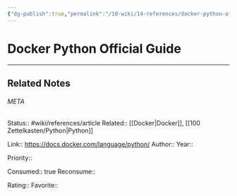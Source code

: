 ```yaml
---
{"dg-publish":true,"permalink":"/10-wiki/14-references/docker-python-official-guide-20230122084512/"}
---
```


# Docker Python Official Guide
---

## Related Notes




###### META
Status:: #wiki/references/article
Related:: [[Docker\|Docker]], [[100 Zettelkasten/Python\|Python]]

Link:: https://docs.docker.com/language/python/
Author:: 
Year:: 

Priority:: 

Consumed:: true
Reconsume:: 

Rating:: 
Favorite:: 

